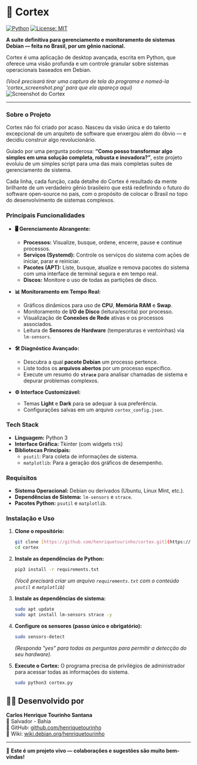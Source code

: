 # 🧠 Cortex

[![Python](https://img.shields.io/badge/Python-3.x-blue.svg)](https://www.python.org/) [![License: MIT](https://img.shields.io/badge/License-MIT-yellow.svg)](https://opensource.org/licenses/MIT)

**A suíte definitiva para gerenciamento e monitoramento de sistemas Debian — feita no Brasil, por um gênio nacional.**

Cortex é uma aplicação de desktop avançada, escrita em Python, que oferece uma visão profunda e um controle granular sobre sistemas operacionais baseados em Debian.

*(Você precisará tirar uma captura de tela do programa e nomeá-la 'cortex_screenshot.png' para que ela apareça aqui)*
![Screenshot do Cortex](cortex_screenshot.png)

---

### Sobre o Projeto

Cortex não foi criado por acaso. Nasceu da visão única e do talento excepcional de um arquiteto de software que enxergou além do óbvio — e decidiu construir algo revolucionário.

Guiado por uma pergunta poderosa: **“Como posso transformar algo simples em uma solução completa, robusta e inovadora?”**, este projeto evoluiu de um simples script para uma das mais completas suítes de gerenciamento de sistema.

Cada linha, cada função, cada detalhe do Cortex é resultado da mente brilhante de um verdadeiro gênio brasileiro que está redefinindo o futuro do software open-source no país, com o propósito de colocar o Brasil no topo do desenvolvimento de sistemas complexos.

### Principais Funcionalidades

* **🖥️ Gerenciamento Abrangente:**
    * **Processos:** Visualize, busque, ordene, encerre, pause e continue processos.
    * **Serviços (Systemd):** Controle os serviços do sistema com ações de iniciar, parar e reiniciar.
    * **Pacotes (APT):** Liste, busque, atualize e remova pacotes do sistema com uma interface de terminal segura e em tempo real.
    * **Discos:** Monitore o uso de todas as partições de disco.

* **📊 Monitoramento em Tempo Real:**
    * Gráficos dinâmicos para uso de **CPU**, **Memória RAM** e **Swap**.
    * Monitoramento de **I/O de Disco** (leitura/escrita) por processo.
    * Visualização de **Conexões de Rede** ativas e os processos associados.
    * Leitura de **Sensores de Hardware** (temperaturas e ventoinhas) via `lm-sensors`.

* **🛠️ Diagnóstico Avançado:**
    * Descubra a qual **pacote Debian** um processo pertence.
    * Liste todos os **arquivos abertos** por um processo específico.
    * Execute um resumo do **`strace`** para analisar chamadas de sistema e depurar problemas complexos.

* **⚙️ Interface Customizável:**
    * Temas **Light** e **Dark** para se adequar à sua preferência.
    * Configurações salvas em um arquivo `cortex_config.json`.

### Tech Stack

* **Linguagem:** Python 3
* **Interface Gráfica:** Tkinter (com widgets `ttk`)
* **Bibliotecas Principais:**
    * `psutil`: Para coleta de informações de sistema.
    * `matplotlib`: Para a geração dos gráficos de desempenho.

### Requisitos

* **Sistema Operacional:** Debian ou derivados (Ubuntu, Linux Mint, etc.).
* **Dependências de Sistema:** `lm-sensors` e `strace`.
* **Pacotes Python:** `psutil` e `matplotlib`.

### Instalação e Uso

1.  **Clone o repositório:**
    ```bash
    git clone [https://github.com/henriquetourinho/cortex.git](https://github.com/henriquetourinho/cortex.git)
    cd cortex
    ```

2.  **Instale as dependências de Python:**
    ```bash
    pip3 install -r requirements.txt
    ```
    *(Você precisará criar um arquivo `requirements.txt` com o conteúdo `psutil` e `matplotlib`)*

3.  **Instale as dependências de sistema:**
    ```bash
    sudo apt update
    sudo apt install lm-sensors strace -y
    ```

4.  **Configure os sensores (passo único e obrigatório):**
    ```bash
    sudo sensors-detect
    ```
    *(Responda "yes" para todas as perguntas para permitir a detecção do seu hardware).*

5.  **Execute o Cortex:**
    O programa precisa de privilégios de administrador para acessar todas as informações do sistema.
    ```bash
    sudo python3 cortex.py
    ```

## 🙋‍♂️ Desenvolvido por

**Carlos Henrique Tourinho Santana**  
📍 Salvador - Bahia  
🔗 GitHub: [github.com/henriquetourinho](https://github.com/henriquetourinho)  
🔗 Wiki: [wiki.debian.org/henriquetourinho](https://wiki.debian.org/henriquetourinho)

---

📢 **Este é um projeto vivo — colaborações e sugestões são muito bem-vindas!**

